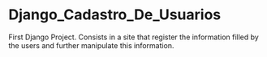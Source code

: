 # Django_Cadastro_De_Usuarios
First Django Project. Consists in a site that register the information filled by the users and further manipulate this information.
